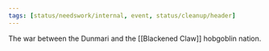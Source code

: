 ```yaml
---
tags: [status/needswork/internal, event, status/cleanup/header]
---
```


The war between the Dunmari and the [[Blackened Claw]] hobgoblin nation. 
